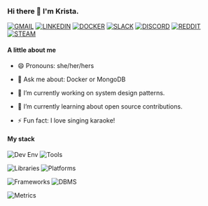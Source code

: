 ### Hi there 👋 I'm Krista.

[![GMAIL](https://img.shields.io/badge/Gmail-D14836?style=for-the-badge&logo=gmail&logoColor=white)](mailto:kb9286@gmail.com)
[![LINKEDIN](https://img.shields.io/badge/LinkedIn-0077B5?style=for-the-badge&logo=linkedin&logoColor=white)](https://linkedin.com/in/kristabrock)
[![DOCKER](https://img.shields.io/badge/Docker-2CA5E0?style=for-the-badge&logo=docker&logoColor=white)](https://hub.docker.com/u/sereigh)
[![SLACK](https://img.shields.io/badge/Slack-4A154B?style=for-the-badge&logo=slack&logoColor=white)](https://slack.com/app_redirect?channel=U01U1NPNBEH)
[![DISCORD](https://img.shields.io/badge/Discord-7289DA?style=for-the-badge&logo=discord&logoColor=white)](https://discord.com/users/sereigh#7186)
[![REDDIT](https://img.shields.io/badge/Reddit-FF4500?style=for-the-badge&logo=reddit&logoColor=white)](https://www.reddit.com/user/Sereigh/)
[![STEAM](https://img.shields.io/badge/Steam-000000?style=for-the-badge&logo=steam&logoColor=white)](https://steamcommunity.com/id/rebelromance/)

#### A little about me

- 😄 Pronouns: she/her/hers

- 💬 Ask me about: Docker or MongoDB

- 🔭 I’m currently working on system design patterns. 

- 🌱 I’m currently learning about open source contributions.

- ⚡ Fun fact: I love singing karaoke!

#### My stack

![Dev Env](https://badgen.net/badge/ENV/Linux:%20Ubuntu%20|%20Bash%20|%20Vim%20|%20VScode%20|%20Node.js%20|%20npm/2F4F4F "Personal Development Environment")  ![Tools](https://badgen.net/badge/Tools/Babel%20|%20Webpack%20|%20Parcel.js%20|%20loader.io/4682B4 "DBMS Skills")

![Libraries](https://badgen.net/badge/Libraries/Chai%20|%20jQuery%20|%20Mongoose%20|%20ReactJS/778899 "Library Skills")   ![Platforms](https://badgen.net/badge/Platforms/Docker%20|%20AWS:%20EC2,%20ECS%20|GCP:%20GCS,%20GCE/778899 "Platform Skills")

![Frameworks](https://badgen.net/badge/Frameworks/Express%20|%20Mocha%20|%20Jest%20|%20Artillery/778899 "Framework Skills")  ![DBMS](https://badgen.net/badge/DBMS/MongoDB%20|%20MySQL%20|%20SQLite3/778899 "DBMS Skills")

![Metrics](https://metrics.lecoq.io/sereigh?template=classic&base.header=0&base.activity=0&base.community=0&base.repositories=0&base.metadata=0&languages=1&languages.limit=8&languages.colors=github&languages.threshold=0%25&config.timezone=America%2FChicago)

